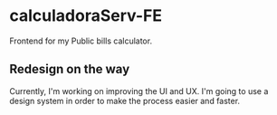 # calculadoraServ-FE
 Frontend for my Public bills calculator.

## Redesign on the way

Currently, I'm working on improving the UI and UX. I'm going to use a design system in order to make the process easier and faster.